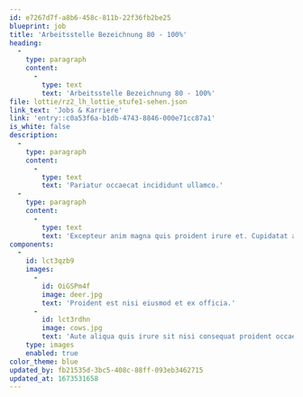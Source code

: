 ```yaml
---
id: e7267d7f-a8b6-458c-811b-22f36fb2be25
blueprint: job
title: 'Arbeitsstelle Bezeichnung 80 - 100%'
heading:
  -
    type: paragraph
    content:
      -
        type: text
        text: 'Arbeitsstelle Bezeichnung 80 - 100%'
file: lottie/rz2_lh_lottie_stufe1-sehen.json
link_text: 'Jobs & Karriere'
link: 'entry::c0a53f6a-b1db-4743-8846-000e71cc87a1'
is_white: false
description:
  -
    type: paragraph
    content:
      -
        type: text
        text: 'Pariatur occaecat incididunt ullamco.'
  -
    type: paragraph
    content:
      -
        type: text
        text: 'Excepteur anim magna quis proident irure et. Cupidatat aliquip et sint ex ut occaecat ad esse consectetur veniam dolor. Officia sint enim proident aute ullamco nostrud ullamco sint ea. Mollit cillum laborum labore commodo. In pariatur quis dolore sit qui nostrud culpa ullamco dolore aliqua ipsum officia deserunt duis magna.'
components:
  -
    id: lct3qzb9
    images:
      -
        id: OiGSPm4f
        image: deer.jpg
        text: 'Proident est nisi eiusmod et ex officia.'
      -
        id: lct3rdhn
        image: cows.jpg
        text: 'Aute aliqua quis irure sit nisi consequat proident occaecat enim deserunt et quis incididunt reprehenderit.'
    type: images
    enabled: true
color_theme: blue
updated_by: fb21535d-3bc5-408c-88ff-093eb3462715
updated_at: 1673531658
---
```

